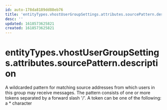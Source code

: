 ```yaml
---
id: auto-178da8189dd88eb76
title: 'entityTypes.vhostUserGroupSettings.attributes.sourcePattern.description'
desc: ''
updated: 1618573625821
created: 1618573625821
---
```

# entityTypes.vhostUserGroupSettings.attributes.sourcePattern.description

A wildcarded pattern for matching source addresses from which users in this group may receive messages. The pattern consists of one or more tokens separated by a forward slash &#39;/&#39;. A token can be one of the following: a * character